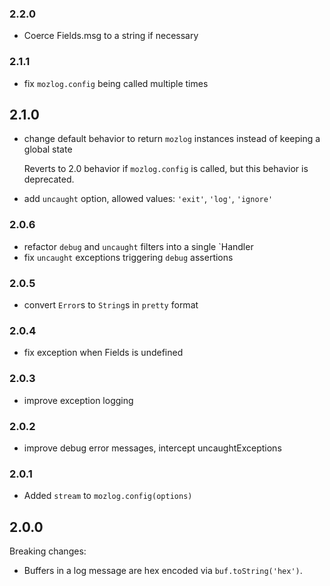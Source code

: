 ### 2.2.0

- Coerce Fields.msg to a string if necessary

### 2.1.1

- fix `mozlog.config` being called multiple times

## 2.1.0

- change default behavior to return `mozlog` instances instead of
  keeping a global state

  Reverts to 2.0 behavior if `mozlog.config` is called, but this
  behavior is deprecated.
- add `uncaught` option, allowed values: `'exit'`, `'log'`, `'ignore'`

### 2.0.6

- refactor `debug` and `uncaught` filters into a single `Handler
- fix `uncaught` exceptions triggering `debug` assertions

### 2.0.5

- convert `Error`s to `String`s in `pretty` format

### 2.0.4

- fix exception when Fields is undefined

### 2.0.3

- improve exception logging

### 2.0.2

- improve debug error messages, intercept uncaughtExceptions

### 2.0.1

- Added `stream` to `mozlog.config(options)`

## 2.0.0

Breaking changes:

- Buffers in a log message are hex encoded via `buf.toString('hex')`.
